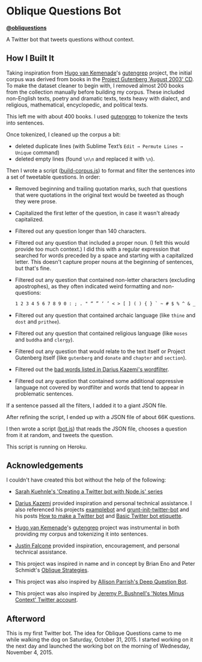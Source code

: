 # Oblique Questions Bot

**[@obliquestions](https://twitter.com/obliquestions)**

A Twitter bot that tweets questions without context.


## How I Built It

Taking inspiration from [Hugo van Kemenade](https://github.com/hugovk/)'s [gutengrep](https://github.com/hugovk) project, the initial corpus was derived from books in the [Project Gutenberg 'August 2003' CD](http://www.gutenberg.org/wiki/Gutenberg:The_CD_and_DVD_Project#What_the_Discs_Contain). To make the dataset cleaner to begin with, I removed almost 200 books from the collection manually before building my corpus. These included non-English texts, poetry and dramatic texts, texts heavy with dialect, and religious, mathematical, encyclopedic, and political texts.

This left me with about 400 books. I used [gutengrep](https://github.com/hugovk) to tokenize the texts into sentences.

Once tokenized, I cleaned up the corpus a bit:

  - deleted duplicate lines (with Sublime Text’s `Edit → Permute Lines → Unique` command)
  - deleted empty lines (found `\n\n` and replaced it with `\n`).

Then I wrote a script ([build-corpus.js](build-corpus.js)) to format and filter the sentences into a set of tweetable questions. In order:

- Removed beginning and trailing quotation marks, such that questions that were quotations in the original text would be tweeted as though they were prose.

- Capitalized the first letter of the question, in case it wasn't already capitalized.

- Filtered out any question longer than 140 characters.

- Filtered out any question that included a proper noun. (I felt this would provide too much context.) I did this with a regular expression that searched for words preceded by a space and starting with a capitalized letter. This doesn't capture proper nouns at the beginning of sentences, but that's fine.

- Filtered out any question that contained non-letter characters (excluding apostrophes), as they often indicated weird formatting and non-questions:

    ```txt
    1 2 3 4 5 6 7 8 9 0 : ; . " “ ” ‘ ’ < > [ ] ( ) { } ` ~ # $ % ^ & _ + - = \ / |
    ```

- Filtered out any question that contained archaic language (like `thine` and `dost` and `prithee`).

- Filtered out any question that contained religious language (like `moses` and `buddha` and `clergy`).

- Filtered out any question that would relate to the text itself or Project Gutenberg itself (like `gutenberg` and `donate` and `chapter` and `section`).

- Filtered out the [bad words listed in Darius Kazemi's wordfilter](https://github.com/dariusk/wordfilter/blob/master/lib/badwords.json).

- Filtered out any question that contained some additional oppressive language not covered by wordfilter and words that tend to appear in problematic sentences.

If a sentence passed all the filters, I added it to a giant JSON file.

After refining the script, I ended up with a JSON file of about 66K questions.

I then wrote a script ([bot.js](bot.js)) that reads the JSON file, chooses a question from it at random, and tweets the question.

This script is running on Heroku.


## Acknowledgements

I couldn't have created this bot without the help of the following:

- [Sarah Kuehnle's 'Creating a Twitter bot with Node.js' series](http://ursooperduper.github.io/2014/10/27/twitter-bot-with-node-js-part-1.html)

- [Darius Kazemi](https://twitter.com/tinysubversions) provided inspiration and personal technical assistance. I also referenced his projects [examplebot](https://github.com/dariusk/examplebot) and [grunt-init-twitter-bot](https://github.com/dariusk/grunt-init-twitter-bot) and his posts [How to make a Twitter bot](http://tinysubversions.com/2013/09/how-to-make-a-twitter-bot/) and [Basic Twitter bot etiquette](http://tinysubversions.com/2013/03/basic-twitter-bot-etiquette/).

- [Hugo van Kemenade](https://github.com/hugovk/)'s [gutengrep](https://github.com/hugovk) project was instrumental in both providing my corpus and tokenizing it into sentences.

- [Justin Falcone](https://twitter.com/modernserf) provided inspiration, encouragement, and personal technical assistance.

- This project was inspired in name and in concept by Brian Eno and Peter Schmidt's [Oblique Strategies](https://en.wikipedia.org/wiki/Oblique_Strategies).

- This project was also inspired by [Allison Parrish's Deep Question Bot](https://twitter.com/deepquestionbot).

- This project was also inspired by [Jeremy P. Bushnell's 'Notes Minus Context' Twitter account](https://twitter.com/jpbisreading).


## Afterword

This is my first Twitter bot. The idea for Oblique Questions came to me while walking the dog on Saturday, October 31, 2015. I started working on it the next day and launched the working bot on the morning of Wednesday, November 4, 2015.
